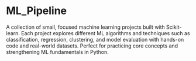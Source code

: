 # ML_Pipeline
A collection of small, focused machine learning projects built with Scikit-learn. Each project explores different ML algorithms and techniques such as classification, regression, clustering, and model evaluation with hands-on code and real-world datasets. Perfect for practicing core concepts and strengthening ML fundamentals in Python.
